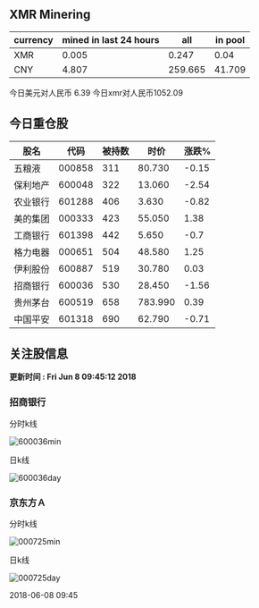 ## XMR Minering

|currency|mined in last 24 hours|all|in pool|
|---|---|---|---|
|XMR|0.005|0.247|0.04|
|CNY|4.807|259.665|41.709|

今日美元对人民币 6.39	今日xmr对人民币1052.09


## 今日重仓股 

|股名|代码|被持数|时价|涨跌%|
|---|---|---|---|---|
|五粮液|000858|311|80.730|-0.15|
|保利地产|600048|322|13.060|-2.54|
|农业银行|601288|406|3.630|-0.82|
|美的集团|000333|423|55.050|1.38|
|工商银行|601398|442|5.650|-0.7|
|格力电器|000651|504|48.580|1.25|
|伊利股份|600887|519|30.780|0.03|
|招商银行|600036|530|28.450|-1.56|
|贵州茅台|600519|658|783.990|0.39|
|中国平安|601318|690|62.790|-0.71|

## 关注股信息
**更新时间 : Fri Jun  8 09:45:12 2018**
### 招商银行 
分时k线

![600036min](http://image.sinajs.cn/newchart/min/n/sh600036.gif)

日k线

![600036day](http://image.sinajs.cn/newchart/daily/n/sh600036.gif)

### 京东方Ａ 
分时k线

![000725min](http://image.sinajs.cn/newchart/min/n/sz000725.gif)

日k线

![000725day](http://image.sinajs.cn/newchart/daily/n/sz000725.gif)

2018-06-08 09:45